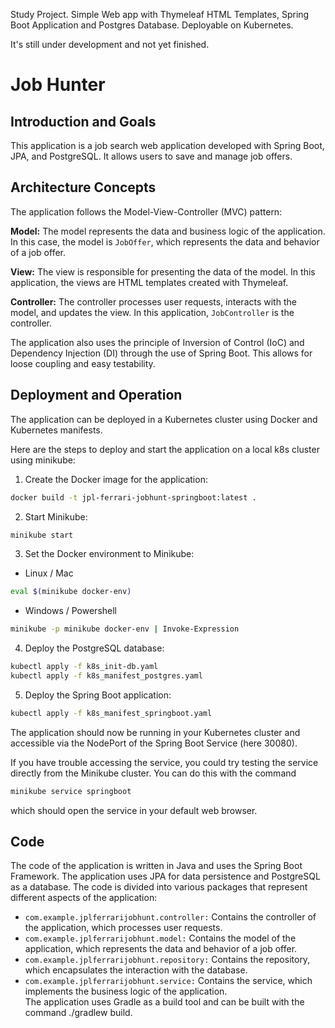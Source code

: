 Study Project. Simple Web app with Thymeleaf HTML Templates, Spring Boot Application and Postgres Database. Deployable on Kubernetes.

It's still under development and not yet finished.

# Job Hunter

## Introduction and Goals

This application is a job search web application developed with Spring Boot, JPA, and PostgreSQL. It allows users to save and manage job offers.  

## Architecture Concepts

The application follows the Model-View-Controller (MVC) pattern:

**Model:** The model represents the data and business logic of the application. In this case, the model is `JobOffer`, which represents the data and behavior of a job offer.  

**View:** The view is responsible for presenting the data of the model. In this application, the views are HTML templates created with Thymeleaf.  

**Controller:** The controller processes user requests, interacts with the model, and updates the view. In this application, `JobController` is the controller.  

The application also uses the principle of Inversion of Control (IoC) and Dependency Injection (DI) through the use of Spring Boot. This allows for loose coupling and easy testability.  

## Deployment and Operation

The application can be deployed in a Kubernetes cluster using Docker and Kubernetes manifests.

Here are the steps to deploy and start the application on a local k8s cluster using minikube:

1. Create the Docker image for the application:

```bash
docker build -t jpl-ferrari-jobhunt-springboot:latest .
```

2. Start Minikube:

```bash
minikube start
```

3. Set the Docker environment to Minikube:

- Linux / Mac
```bash
eval $(minikube docker-env)
```
- Windows / Powershell
```bash
minikube -p minikube docker-env | Invoke-Expression
```

4. Deploy the PostgreSQL database:

```bash
kubectl apply -f k8s_init-db.yaml
kubectl apply -f k8s_manifest_postgres.yaml
```

5. Deploy the Spring Boot application:

```bash
kubectl apply -f k8s_manifest_springboot.yaml
```
The application should now be running in your Kubernetes cluster and accessible via the NodePort of the Spring Boot Service (here 30080).

If you have trouble accessing the service, you could try testing the service directly from the Minikube cluster. You can do this with the command
```bash
minikube service springboot
```
which should open the service in your default web browser.

## Code

The code of the application is written in Java and uses the Spring Boot Framework. The application uses JPA for data persistence and PostgreSQL as a database. The code is divided into various packages that represent different aspects of the application:  
- `com.example.jplferrarijobhunt.controller:` Contains the controller of the application, which processes user requests.  
- `com.example.jplferrarijobhunt.model:` Contains the model of the application, which represents the data and behavior of a job offer.  
- `com.example.jplferrarijobhunt.repository:` Contains the repository, which encapsulates the interaction with the database.  
- `com.example.jplferrarijobhunt.service:` Contains the service, which implements the business logic of the application.  
The application uses Gradle as a build tool and can be built with the command ./gradlew build.